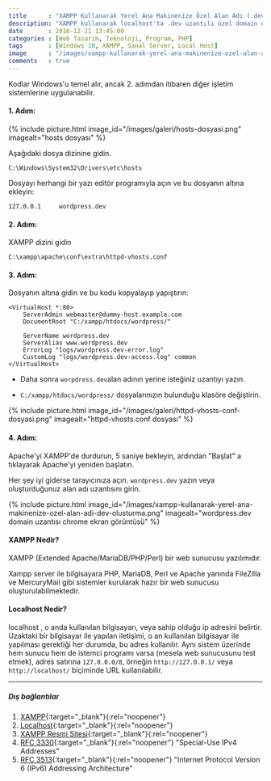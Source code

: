 ```yaml
---
title      : "XAMPP Kullanarak Yerel Ana Makinenize Özel Alan Adı (.dev) Oluşturma"
description: "XAMPP kullanarak localhost'ta .dev uzantılı özel domain oluşturma. Kodlar Windows'u temel alır, ancak 2. adımdan itibaren diğer işletim sistemlerine uygulanabilir."
date       : 2016-12-21 13:45:00
categories : [Web Tasarım, Teknoloji, Program, PHP]
tags       : [Windows 10, XAMPP, Sanal Server, Local Host]
image      : "/images/xampp-kullanarak-yerel-ana-makinenize-ozel-alan-adi-dev-olusturma.png"
comments   : true
---
```


Kodlar Windows'u temel alır, ancak 2. adımdan itibaren diğer işletim sistemlerine uygulanabilir.

#### 1. Adım:

{% include picture.html image_id="/images/galeri/hosts-dosyasi.png" imagealt="hosts dosyası" %}


Aşağıdaki dosya dizinine gidin.

```
C:\Windows\System32\Drivers\etc\hosts
```

Dosyayı herhangi bir yazı editör programıyla açın ve bu dosyanın altına ekleyin:

```
127.0.0.1     wordpress.dev
```

#### 2. Adım:

XAMPP dizini gidin

```
C:\xampp\apache\conf\extra\httpd-vhosts.conf
```

#### 3. Adım:

Dosyanın altına gidin ve bu kodu kopyalayıp yapıştırın:

```
<VirtualHost *:80>
    ServerAdmin webmaster@dummy-host.example.com
    DocumentRoot "C:/xampp/htdocs/wordpress/"
    
    ServerName wordpress.dev
    ServerAlias www.wordpress.dev
    ErrorLog "logs/wordpress.dev-error.log"
    CustomLog "logs/wordpress.dev-access.log" common
</VirtualHost>
```
* Daha sonra `worpdress.dev`alan adının yerine isteğiniz uzantıyı yazın.

* `C:/xampp/htdocs/wordpress/` dosyalarınızın bulunduğu klasöre değiştirin.

{% include picture.html image_id="/images/galeri/httpd-vhosts-conf-dosyasi.png" imagealt="httpd-vhosts.conf dosyası" %}

#### 4. Adım:

Apache'yi XAMPP'de durdurun, 5 saniye bekleyin, ardından "Başlat" a tıklayarak Apache'yi yeniden başlatın.

Her şey iyi giderse tarayıcınıza açın. `wordpress.dev` yazın veya oluşturduğunuz alan adı uzantısını girin.

{% include picture.html image_id="/images/xampp-kullanarak-yerel-ana-makinenize-ozel-alan-adi-dev-olusturma.png" imagealt="wordpress.dev domain uzantısı chrome ekran görüntüsü" %}

#### XAMPP Nedir?

XAMPP (Extended Apache/MariaDB/PHP/Perl) bir web sunucusu yazılımıdır.

Xampp server ile bilgisayara PHP, MariaDB, Perl ve Apache yanında FileZilla ve MercuryMail gibi sistemler kurularak hazır bir web sunucusu oluşturulabilmektedir.

#### Localhost Nedir?

localhost , o anda kullanılan bilgisayarı, veya sahip olduğu ip adresini belirtir. Uzaktaki bir bilgisayar ile yapılan iletişimi, o an kullanılan bilgisayar ile yapılması gerektiği her durumda, bu adres kullanılır. Aynı sistem üzerinde hem sunucu hem de istemci programı varsa (mesela web sunucusunu test etmek), adres satırına `127.0.0.0/8`, örneğin `http://127.0.0.1/` veya `http://localhost/` biçiminde URL kullanılabilir.

* * * 

##### Dış bağlantılar

1. [XAMPP](https://tr.wikipedia.org/wiki/XAMPP){:target="_blank"}{:rel="noopener"}
2. [Localhost](https://tr.wikipedia.org/wiki/Localhost){:target="_blank"}{:rel="noopener"}
3. [XAMPP Resmi Sitesi](https://www.apachefriends.org/tr/download.html){:target="_blank"}{:rel="noopener"}
4. [RFC 3330](https://tools.ietf.org/html/rfc3330){:target="_blank"}{:rel="noopener"} "Special-Use IPv4 Addresses"
5. [RFC 3513](https://tools.ietf.org/html/rfc3513){:target="_blank"}{:rel="noopener"} "Internet Protocol Version 6 (IPv6) Addressing Architecture"